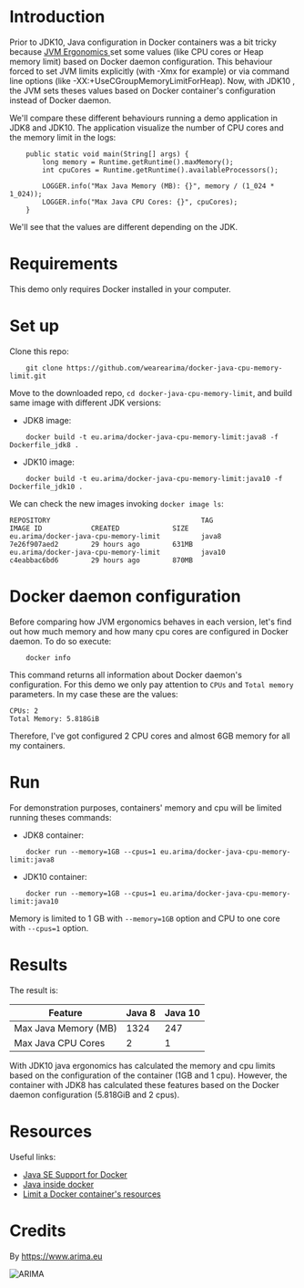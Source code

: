 # Introduction

Prior to JDK10, Java configuration in Docker containers was a bit tricky because 
[JVM Ergonomics ](https://docs.oracle.com/javase/8/docs/technotes/guides/vm/gctuning/ergonomics.html) set some values 
(like CPU cores or Heap memory limit) based on Docker daemon configuration. This behaviour forced to set JVM limits 
explicitly (with -Xmx for example) or via command line options (like -XX:+UseCGroupMemoryLimitForHeap). Now, with JDK10
, the JVM sets theses values based on Docker container's configuration instead of Docker daemon. 

We'll compare these different behaviours running a demo application in JDK8 and JDK10. The application visualize the 
number of CPU cores and the memory limit in the logs: 

```
    public static void main(String[] args) {
        long memory = Runtime.getRuntime().maxMemory();
        int cpuCores = Runtime.getRuntime().availableProcessors();

        LOGGER.info("Max Java Memory (MB): {}", memory / (1_024 * 1_024));
        LOGGER.info("Max Java CPU Cores: {}", cpuCores);
    }
``` 

We'll see that the values are different depending on the JDK. 

# Requirements

This demo only requires Docker installed in your computer.

# Set up

Clone this repo:

```
    git clone https://github.com/wearearima/docker-java-cpu-memory-limit.git
```

Move to the downloaded repo, `cd docker-java-cpu-memory-limit`, and build same image with different JDK versions:

 - JDK8 image:

```  
    docker build -t eu.arima/docker-java-cpu-memory-limit:java8 -f Dockerfile_jdk8 .
```

 - JDK10 image:

```
    docker build -t eu.arima/docker-java-cpu-memory-limit:java10 -f Dockerfile_jdk10 .
```

We can check the new images invoking `docker image ls`:

```
REPOSITORY                                     TAG                 IMAGE ID            CREATED             SIZE
eu.arima/docker-java-cpu-memory-limit          java8               7e26f907aed2        29 hours ago        631MB
eu.arima/docker-java-cpu-memory-limit          java10              c4eabbac6bd6        29 hours ago        870MB
```

# Docker daemon configuration

Before comparing how JVM ergonomics behaves in each version, let's find out how much memory and how many cpu cores are 
configured in Docker daemon. To do so execute:

```  
    docker info
```
 
This command returns all information about Docker daemon's configuration. For this demo we only pay attention to `CPUs` 
and `Total memory` parameters. In my case these are the values:

```
CPUs: 2
Total Memory: 5.818GiB
``` 

Therefore, I've got configured 2 CPU cores and almost 6GB memory for all my containers. 

# Run 

For demonstration purposes, containers' memory and cpu will be limited running theses commands:

 - JDK8 container:

```  
    docker run --memory=1GB --cpus=1 eu.arima/docker-java-cpu-memory-limit:java8
```

 - JDK10 container:

```
    docker run --memory=1GB --cpus=1 eu.arima/docker-java-cpu-memory-limit:java10 
```

Memory is limited to 1 GB with `--memory=1GB` option and CPU to one core with `--cpus=1` option.

# Results

The result is:

| Feature                                     | Java 8     | Java 10    |
| --------------------------------------------| ---------- | ---------- |
| Max Java Memory (MB)                        | 1324       | 247        |
| Max Java CPU Cores                          | 2          | 1          |

With JDK10 java ergonomics has calculated the memory and cpu limits based on the configuration of the container 
(1GB and 1 cpu). However, the container with JDK8 has calculated these features based on the Docker daemon 
configuration (5.818GiB and 2 cpus).  

# Resources

Useful links:

 - [Java SE Support for Docker](https://blogs.oracle.com/java-platform-group/java-se-support-for-docker-cpu-and-memory-limits)
 - [Java inside docker](https://developers.redhat.com/blog/2017/03/14/java-inside-docker/)
 - [Limit a Docker container's resources](https://docs.docker.com/config/containers/resource_constraints/)

# Credits

By https://www.arima.eu

![ARIMA](https://arima.eu/arima-claim.png)
